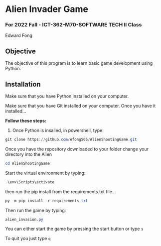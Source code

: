 # Alien Invader Game 
### For 2022 Fall - ICT-362-M70-SOFTWARE TECH II Class
Edward Fong

## Objective
The objective of this program is to learn basic game development using Python.

## Installation
Make sure that you have Python installed on your computer. 

Make sure that you have Git installed on your computer. Once you have it installed...

**Follow these steps:**
1. Once Python is insalled, in powershell, type:

```powershell
git clone https://github.com/efong505/AlienShootingGame.git
```
Once you have the repository downloaded to your folder change your directory into the Alien

```powershell
cd AlienShootingGame
```
Start the virtual environment by typing:

```powershell
.\env\Scripts\activate
```
then run the pip install from the requirements.txt file...
```powershell
py -m pip install -r requirements.txt
```
Then run the game by typing:
```powershell
alien_invasion.py
```
You can either start the game by pressing the start button or type `s`

To quit you just type `q`
